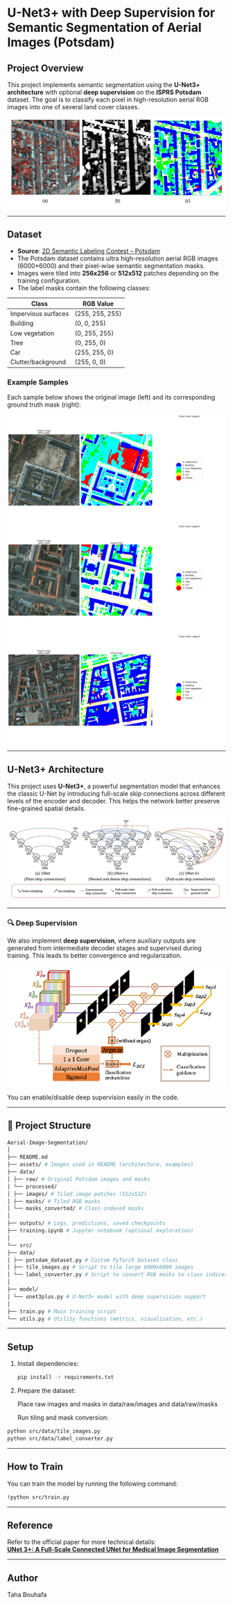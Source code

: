 # U-Net3+ with Deep Supervision for Semantic Segmentation of Aerial Images (Potsdam)


## Project Overview

This project implements semantic segmentation using the **U-Net3+ architecture** with optional **deep supervision** on the **ISPRS Potsdam** dataset. The goal is to classify each pixel in high-resolution aerial RGB images into one of several land cover classes.

![Potsdam Overview](https://github.com/Taha-bouhafa1/Aerial-Image-Segmentation/blob/main/assets/potsdam.png)

---

## Dataset

- **Source**: [2D Semantic Labeling Contest – Potsdam](https://www.isprs.org/education/benchmarks/UrbanSemLab/2d-sem-label-potsdam.aspx)
- The Potsdam dataset contains ultra high-resolution aerial RGB images (6000×6000) and their pixel-wise semantic segmentation masks.
- Images were tiled into **256x256** or **512x512** patches depending on the training configuration.
- The label masks contain the following classes:

| Class               | RGB Value         |
|---------------------|-------------------|
| Impervious surfaces | (255, 255, 255)   |
| Building            | (0, 0, 255)       |
| Low vegetation      | (0, 255, 255)     |
| Tree                | (0, 255, 0)       |
| Car                 | (255, 255, 0)     |
| Clutter/background  | (255, 0, 0)       |

### Example Samples

Each sample below shows the original image (left) and its corresponding ground truth mask (right):

![Image1](https://github.com/Taha-bouhafa1/Aerial-Image-Segmentation/blob/main/assets/image1.jpg)  
![Image2](https://github.com/Taha-bouhafa1/Aerial-Image-Segmentation/blob/main/assets/image2.jpg)  
![Image3](https://github.com/Taha-bouhafa1/Aerial-Image-Segmentation/blob/main/assets/image3.jpg)  

---

## U-Net3+ Architecture

This project uses **U-Net3+**, a powerful segmentation model that enhances the classic U-Net by introducing full-scale skip connections across different levels of the encoder and decoder. This helps the network better preserve fine-grained spatial details.

![U-Net3+ Architecture](https://github.com/Taha-bouhafa1/Aerial-Image-Segmentation/blob/main/assets/unet3%2B.png)

---

### 🔍 Deep Supervision 

We also implement **deep supervision**, where auxiliary outputs are generated from intermediate decoder stages and supervised during training. This leads to better convergence and regularization.

![Deep Supervision](https://github.com/Taha-bouhafa1/Aerial-Image-Segmentation/blob/main/assets/Deep%20Supervision.png)

You can enable/disable deep supervision easily in the code.

---

## 📁 Project Structure

```bash
Aerial-Image-Segmentation/
│
├── README.md
├── assets/ # Images used in README (architecture, examples)
├── data/
│ ├── raw/ # Original Potsdam images and masks
│ └── processed/
│ ├── images/ # Tiled image patches (512x512)
│ ├── masks/ # Tiled RGB masks
│ └── masks_converted/ # Class-indexed masks
│
├── outputs/ # Logs, predictions, saved checkpoints
├── training.ipynb # Jupyter notebook (optional exploration)
│
└── src/
├── data/
│ ├── potsdam_dataset.py # Custom PyTorch Dataset class
│ ├── tile_images.py # Script to tile large 6000x6000 images
│ └── label_converter.py # Script to convert RGB masks to class indices
│
├── model/
│ └── unet3plus.py # U-Net3+ model with deep supervision support
│
├── train.py # Main training script
└── utils.py # Utility functions (metrics, visualization, etc.)

```


---

## Setup

1. Install dependencies:
   ```bash
   pip install -r requirements.txt
2. Prepare the dataset:

   Place raw images and masks in data/raw/images and data/raw/masks

   Run tiling and mask conversion:
   
```bash
python src/data/tile_images.py
python src/data/label_converter.py
```
---

##  How to Train

You can train the model by running the following command:

```bash
!python src/train.py
```
---

##  Reference

Refer to the official paper for more technical details:  
[**UNet 3+: A Full-Scale Connected UNet for Medical Image Segmentation**](https://arxiv.org/pdf/2004.08790)  

---
## Author
Taha Bouhafa
